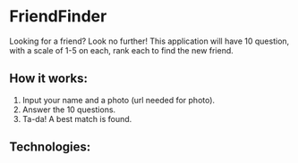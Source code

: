 # FriendFinder

Looking for a friend? Look no further! This application will have 10 question, with a scale of  1-5 on each, rank each to find the new friend.

## How it works:
1. Input your name and a photo (url needed for photo).
2. Answer the 10 questions.
3. Ta-da! A best match is found. 

## Technologies: 



